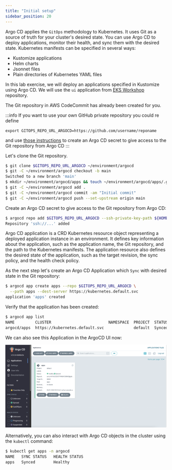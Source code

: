```yaml
---
title: "Initial setup"
sidebar_position: 20
---
```


Argo CD applies the `GitOps` methodology to Kubernetes. It uses Git as a source of truth for your cluster's desired state. You can use Argo CD to deploy applications, monitor their health, and sync them with the desired state. Kubernetes manifests can be specified in several ways:

- Kustomize applications
- Helm charts
- Jsonnet files
- Plain directories of Kubernetes YAML files

In this lab exercise, we will deploy an applications specified in Kustomize using Argo CD. We will use the `ui` application from [EKS Workshop](https://github.com/aws-samples/eks-workshop-v2/tree/stable/environment/eks-workshop/manifests/base-application/ui) repository.

The Git repository in AWS CodeCommit has already been created for you.

:::info
If you want to use your own GitHub private repository you could re define

```
export GITOPS_REPO_URL_ARGOCD=https://github.com/username/reponame
```

and use [those instructions](https://argo-cd.readthedocs.io/en/stable/user-guide/private-repositories/) to create an Argo CD secret to give access to the Git repository from Argo CD
:::

Let's clone the Git repository.

```bash
$ git clone $GITOPS_REPO_URL_ARGOCD ~/environment/argocd
$ git -C ~/environment/argocd checkout -b main
Switched to a new branch 'main'
$ mkdir ~/environment/argocd/apps && touch ~/environment/argocd/apps/.gitkeep
$ git -C ~/environment/argocd add .
$ git -C ~/environment/argocd commit -am "Initial commit"
$ git -C ~/environment/argocd push --set-upstream origin main
```

Create an Argo CD secret to give access to the Git repository from Argo CD:

```bash
$ argocd repo add $GITOPS_REPO_URL_ARGOCD --ssh-private-key-path ${HOME}/.ssh/gitops_ssh.pem --insecure-ignore-host-key --upsert --name git-repo
Repository 'ssh://...' added
```

Argo CD application is a CRD Kubernetes resource object representing a deployed application instance in an environment. It defines key information about the application, such as the application name, the Git repository, and the path to the Kubernetes manifests. The application resource also defines the desired state of the application, such as the target revision, the sync policy, and the health check policy.

As the next step let's create an Argo CD Application which `Sync` with desired state in the Git repository:

```bash
$ argocd app create apps --repo $GITOPS_REPO_URL_ARGOCD \
  --path apps --dest-server https://kubernetes.default.svc
application 'apps' created
```

Verify that the application has been created:

```bash
$ argocd app list
NAME         CLUSTER                         NAMESPACE  PROJECT  STATUS  HEALTH   SYNCPOLICY  CONDITIONS
argocd/apps  https://kubernetes.default.svc             default  Synced  Healthy  <none>      <none>
```

We can also see this Application in the ArgoCD UI now:

![argocd-ui-insync.png](assets/argocd-ui-insync.png)

Alternatively, you can also interact with Argo CD objects in the cluster using the `kubectl` command:

```bash
$ kubectl get apps -n argocd
NAME   SYNC STATUS   HEALTH STATUS
apps   Synced        Healthy
```
